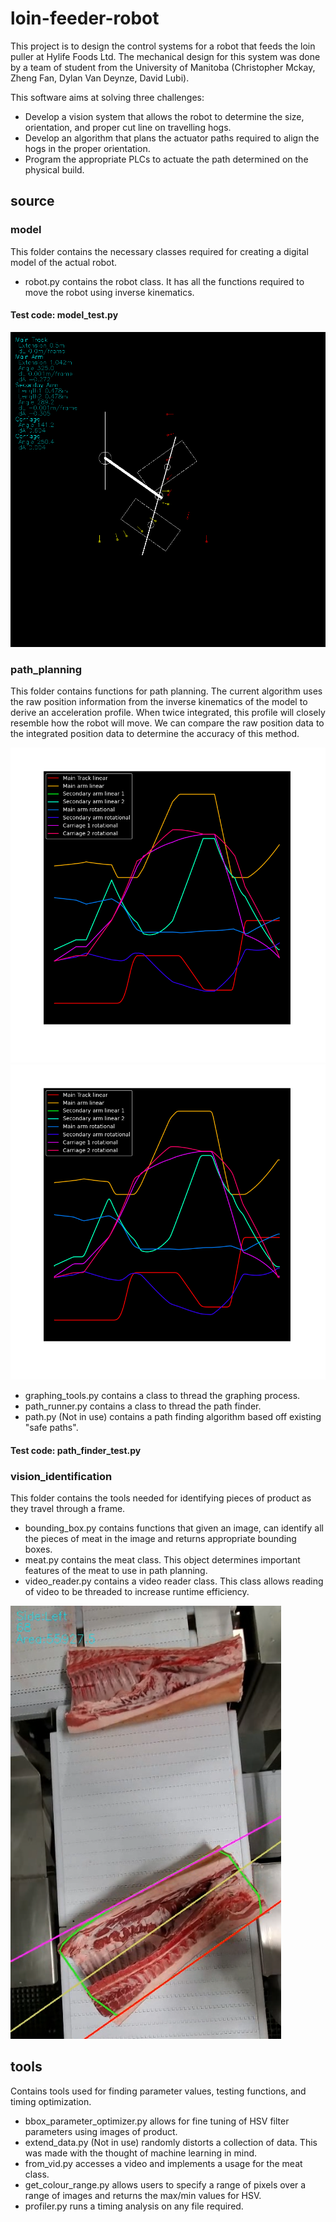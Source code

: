 # loin-feeder-robot

This project is to design the control systems for a robot that feeds the loin puller at Hylife Foods Ltd. The mechanical design for this system was done by a team of student from the University of Manitoba (Christopher Mckay, Zheng Fan, Dylan Van Deynze, David Lubi). 

This software aims at solving three challenges:
* Develop a vision system that allows the robot to determine the size, orientation, and proper cut line on travelling hogs. 
* Develop an algorithm that plans the actuator paths required to align the hogs in the proper orientation. 
* Program the appropriate PLCs to actuate the path determined on the physical build. 

## source
### model

This folder contains the necessary classes required for creating a digital model of the actual robot. 
* robot.py contains the robot class. It has all the functions required to move the robot using inverse kinematics. 

#### Test code: model_test.py

![Robot model implementation](/images/model.PNG)

### path_planning

This folder contains functions for path planning. The current algorithm uses the raw position information from the inverse kinematics of the model to derive an acceleration profile. When twice integrated, this profile will closely resemble how the robot will move. We can compare the raw position data to the integrated position data to determine the accuracy of this method. 

![Raw position data](/images/figure_o.PNG)![Integrated position data](/images/figure_i.PNG)

* graphing_tools.py contains a class to thread the graphing process. 
* path_runner.py contains a class to thread the path finder.
* path.py (Not in use) contains a path finding algorithm based off existing "safe paths".

#### Test code: path_finder_test.py

### vision_identification

This folder contains the tools needed for identifying pieces of product as they travel through a frame.
* bounding_box.py contains functions that given an image, can identify all the pieces of meat in the image and returns appropriate bounding boxes. 
* meat.py contains the meat class. This object determines important features of the meat to use in path planning.
* video_reader.py contains a video reader class. This class allows reading of video to be threaded to increase runtime efficiency. 

![Meat object identification](/images/meat_identified.PNG)

## tools 

Contains tools used for finding parameter values, testing functions, and timing optimization. 
* bbox_parameter_optimizer.py allows for fine tuning of HSV filter parameters using images of product.
* extend_data.py (Not in use) randomly distorts a collection of data. This was made with the thought of machine learning in mind. 
* from_vid.py accesses a video and implements a usage for the meat class. 
* get_colour_range.py allows users to specify a range of pixels over a range of images and returns the max/min values for HSV. 
* profiler.py runs a timing analysis on any file required. 
